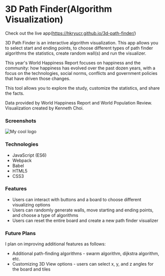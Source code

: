 # 3D Path Finder(Algorithm Visualization)

Check out the live app(https://hkryucr.github.io/3d-path-finder/)

3D Path Finder is an interactive algorithm visualization. This app allows you to select start and ending points, to choose different types of path finder algorithms the statistics, create random wall(s) and run the visualizer.

This year's World Happiness Report focuses on happiness and the community: how happiness has evolved over the past dozen years, with a focus on the technologies, social norms, conflicts and government policies that have driven those changes.

This tool allows you to explore the study, customize the statistics, and share the facts.

Data provided by World Happiness Report and World Population Review.
Visualization created by Kenneth Choi.

### Screenshots
<img src="https://portfolio-henry.s3-us-west-1.amazonaws.com/Path_Finder.gif" alt="My cool logo"/>

### Technologies
- JavaScript (ES6)
- Webpack
- Babel
- HTML5
- CSS3

### Features
- Users can interact with buttons and a board to choose different visualizing options
- Users can randomly generate walls, move starting and ending points, and choose a type of algorithms
- Users can reset the entire board and create a new path finder visualizer


### Future Plans
I plan on improving additional features as follows:
- Additional path-finding algorithms - swarm algorithm, dijkstra algorithm, etc.
- Customizing 3D View options - users can select x, y, and z angles for the board and tiles
